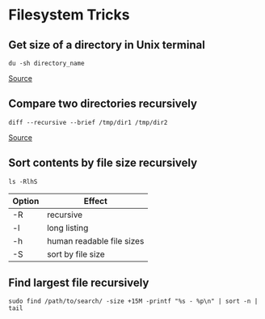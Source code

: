 # Filesystem Tricks

## Get size of a directory in Unix terminal

    du -sh directory_name
    
[Source](http://unix.stackexchange.com/a/3021/138212)

## Compare two directories recursively 

    diff --recursive --brief /tmp/dir1 /tmp/dir2
    
[Source](http://www.unixtutorial.org/2008/06/how-to-compare-directories-in-unix/)

## Sort contents by file size recursively

    ls -RlhS

Option | Effect
-------|---------------------------
-R     | recursive
-l     | long listing
-h     | human readable file sizes
-S     | sort by file size

## Find largest file recursively

    sudo find /path/to/search/ -size +15M -printf "%s - %p\n" | sort -n | tail
